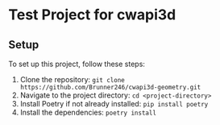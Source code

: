 # Test Project for cwapi3d

## Setup

To set up this project, follow these steps:

1. Clone the repository: `git clone https://github.com/Brunner246/cwapi3d-geometry.git`
2. Navigate to the project directory: `cd <project-directory>`
3. Install Poetry if not already installed: `pip install poetry`
4. Install the dependencies: `poetry install`
